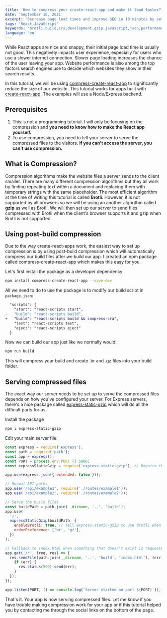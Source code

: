 ```yaml
---
title: 'How to compress your create-react-app and make it load faster?'
date: 'September 16, 2021'
excerpt: 'Decrease page load times and improve SEO in 10 minutes by setting up compression for your app built with create-react-app'
tags: 'React,JavaScript'
keywords: 'brotli,build,cra,development,gzip,javascript,json,performance,script,setup,web development,website'
language: 'en'
---
```


While React apps are nice and snappy, their initial page load time is usually not good. This negatively impacts user experience, especially for users who use a slower internet connection. Slower page loading increases the chance of the user leaving your app. Website performance is also among the top factors search engines use to decide which websites they show in their search results.

In this tutorial, we will be using [compress-create-react-app](https://www.npmjs.com/package/compress-create-react-app) to significantly reduce the size of our website. This tutorial works for apps built with [create-react-app](https://reactjs.org/docs/create-a-new-react-app.html). The examples will use a Node/Express backend.

## Prerequisites

1. This is not a programming tutorial. I will only be focusing on the compression and **you need to know how to make the React app yourself.**
2. To use compression, you need to tell your server to serve the compressed files to the visitors. **If you can't access the server, you can't use compression.**

## What is Compression?

Compression algorithms make the website files a server sends to the client smaller. There are many different compression algorithms but they all work by finding repeating text within a document and replacing them with temporary strings with the same placeholder. The most efficient algorithm at the time of writing this tutorial is called **Brotli**. However, it is not supported by all browsers so we will be using an another algorithm called **gzip** as well as Brotli. We will then set up our server to send files compressed with Brotli when the client's browser supports it and gzip when Brotli is not supported.

## Using post-build compression

Due to the way create-react-apps work, the easiest way to set up compression is by using post-build compression which will automatically compress our build files after we build our app. I created an npm package called compress-create-react-app which makes this easy for you.

Let's first install the package as a developer dependency:

```bash
npm install compress-create-react-app --save-dev
```

All we need to do to use the package is to modify our build script in `package.json`:

```diff
  "scripts": {
    "start": "react-scripts start",
-   "build": "react-scripts build",
+   "build": "react-scripts build && compress-cra",
    "test": "react-scripts test",
    "eject": "react-scripts eject"
  }
```

Now we can build our app just like we normally would:

```bash
npm run build
```

This will compress your build and create .br and .gz files into your build folder.

## Serving compressed files

The exact way our server needs to be set up to serve the compressed files depends on how you've configured your server. For Express servers, there's a nice package called [express-static-gzip](https://www.npmjs.com/package/express-static-gzip) which will do all the difficult parts for us.

Install the package

```bash
npm i express-static-gzip
```

Edit your main server file:

```javascript
const express = require('express');
const path = require('path');
const app = express();
const PORT = process.env.PORT || 5000;
const expressStaticGzip = require('express-static-gzip'); // Require the package

app.use(express.json({ extended: false }));

// Normal API paths
app.use('/api/example1', require('./routes/example1'));
app.use('/api/example2', require('./routes/example2'));

// Serve the build files
const buildPath = path.join(__dirname, '..', 'build');
app.use(
  '/',
  expressStaticGzip(buildPath, {
    enableBrotli: true, // Tell express-static-gzip to use brotli when the client supports it
    orderPreference: ['br', 'gz'],
  })
);

// Fallback to index.html when something that doesn't exist is requested
app.get('/*', (req, res) => {
  res.sendFile(path.join(__dirname, '..', 'build', 'index.html'), (err) => {
    if (err) {
      res.status(500).send(err);
    }
  });
});

app.listen(PORT, () => console.log(`Server started on port ${PORT}`));
```

That's it. Your app is now serving compressed files. Let me know if you have trouble making compression work for your app or if this tutorial helped you by contacting me through the social links on the bottom of the page.
